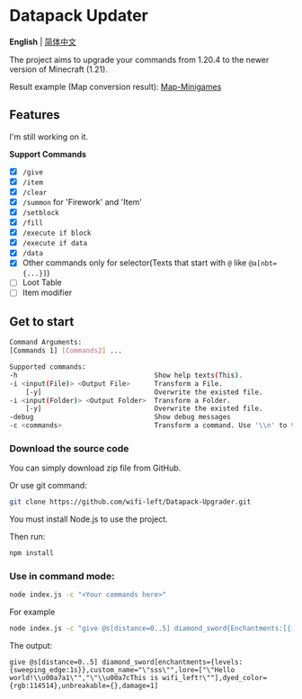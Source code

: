 # Datapack Updater
**English** | [简体中文](./readme.zh.md)

The project aims to upgrade your commands from 1.20.4 to the newer version of Minecraft (1.21).


Result example (Map conversion result): [Map-Minigames](https://github.com/wifi-left/Map-MiniGames)

## Features
I'm still working on it.

**Support Commands**
 - [x] `/give`
 - [x] `/item`
 - [x] `/clear`
 - [x] `/summon` for 'Firework' and 'Item'
 - [x] `/setblock`
 - [x] `/fill`
 - [x] `/execute if block`
 - [x] `/execute if data`
 - [x] `/data`
 - [x] Other commands only for selector(Texts that start with `@` like `@a[nbt={...}]`)
 - [ ] Loot Table
 - [ ] Item modifier

## Get to start
```bash
Command Arguments:
[Commands 1] [Commands2] ...

Supported commands:
-h                                  Show help texts(This).
-i <input(File)> <Output File>      Transform a File.
    [-y]                            Overwrite the existed file.
-i <input(Folder)> <Output Folder>  Transform a Folder.
    [-y]                            Overwrite the existed file.
-debug                              Show debug messages
-c <commands>                       Transform a command. Use '\\n' to transform multiline commands.`);
```

### Download the source code
You can simply download zip file from GitHub.

Or use git command:
```bash
git clone https://github.com/wifi-left/Datapack-Upgrader.git
```

You must install Node.js to use the project.

Then run:
```bash
npm install
```

### Use in command mode:
```bash
node index.js -c "<Your commands here>"
```
For example
```bash
node index.js -c "give @s[distance=0..5] diamond_sword{Enchantments:[{id:\"sweeping\",lvl:1s}],display:{Name:'\"sss\"',color:114514,Lore:['\"Hello world!\\u00a7a1\"','\"\\u00a7cThis is wifi_left!\"']},Unbreakable:1b,Damage:1s}"
```
The output:
```mcfunction
give @s[distance=0..5] diamond_sword[enchantments={levels:{sweeping_edge:1s}},custom_name="\"sss\"",lore=["\"Hello world!\\u00a7a1\"","\"\\u00a7cThis is wifi_left!\""],dyed_color={rgb:114514},unbreakable={},damage=1]
```
